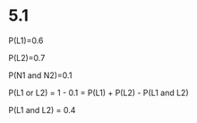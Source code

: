 # 5.1

P(L1)=0.6

P(L2)=0.7

P(N1 and N2)=0.1

P(L1 or L2) = 1 - 0.1 = P(L1) + P(L2) - P(L1 and L2)

P(L1 and L2) = 0.4

